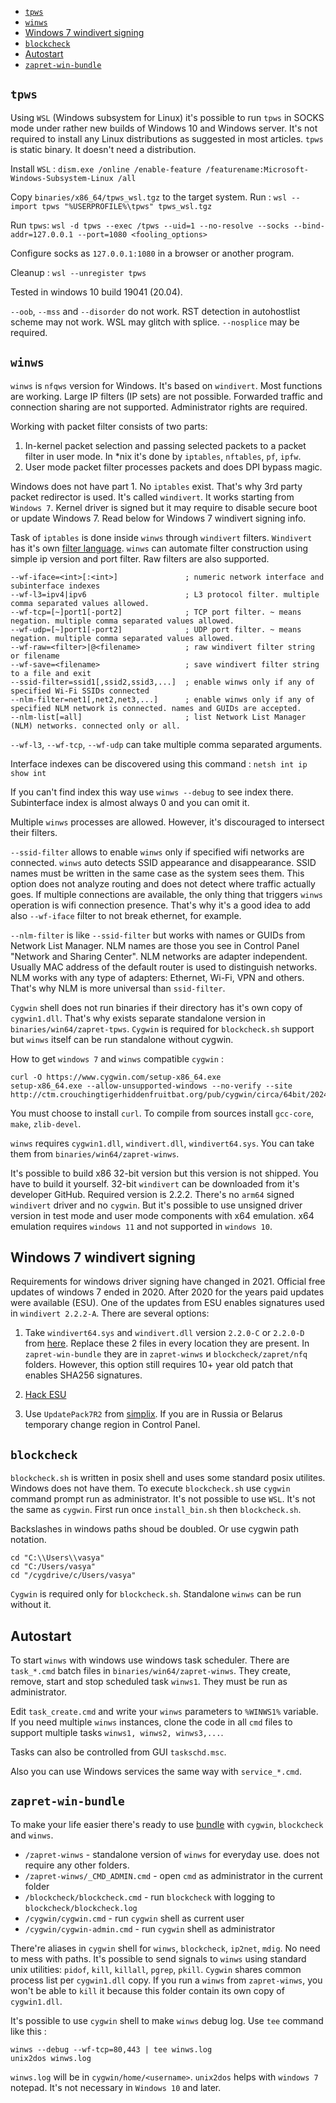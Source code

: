 - [`tpws`](#tpws)
- [`winws`](#winws)
- [Windows 7 windivert signing](#windows-7-windivert-signing)
- [`blockcheck`](#blockcheck)
- [Autostart](#autostart)
- [`zapret-win-bundle`](#zapret-win-bundle)

## `tpws`

Using `WSL` (Windows subsystem for Linux) it's possible to run `tpws` in SOCKS mode under rather new builds of Windows 10 and Windows server.
It's not required to install any Linux distributions as suggested in most articles.
`tpws` is static binary. It doesn't need a distribution.

Install `WSL` : `dism.exe /online /enable-feature /featurename:Microsoft-Windows-Subsystem-Linux /all`

Copy `binaries/x86_64/tpws_wsl.tgz` to the target system.
Run : `wsl --import tpws "%USERPROFILE%\tpws" tpws_wsl.tgz`

Run `tpws`: `wsl -d tpws --exec /tpws --uid=1 --no-resolve --socks --bind-addr=127.0.0.1 --port=1080 <fooling_options>`

Configure socks as `127.0.0.1:1080` in a browser or another program.

Cleanup : `wsl --unregister tpws`

Tested in windows 10 build 19041 (20.04).

`--oob`, `--mss` and `--disorder` do not work.
RST detection in autohostlist scheme may not work.
WSL may glitch with splice. `--nosplice` may be required.

## `winws`

`winws` is `nfqws` version for Windows. It's based on `windivert`. Most functions are working.
Large IP filters (IP sets) are not possible. Forwarded traffic and connection sharing are not supported.
Administrator rights are required.

Working with packet filter consists of two parts:

1. In-kernel packet selection and passing selected packets to a packet filter in user mode.
In *nix it's done by `iptables`, `nftables`, `pf`, `ipfw`.
2. User mode packet filter processes packets and does DPI bypass magic.

Windows does not have part 1. No `iptables` exist. That's why 3rd party packet redirector is used.
It's called `windivert`. It works starting from `Windows 7`.
Kernel driver is signed but it may require to disable secure boot or update Windows 7.
Read below for Windows 7 windivert signing info.

Task of `iptables` is done inside `winws` through `windivert` filters.
`Windivert` has it's own [filter language](https://reqrypt.org/windivert-doc.html#filter_language).
`winws` can automate filter construction using simple ip version and port filter. Raw filters are also supported.

```
--wf-iface=<int>[:<int>]               ; numeric network interface and subinterface indexes
--wf-l3=ipv4|ipv6                      ; L3 protocol filter. multiple comma separated values allowed.
--wf-tcp=[~]port1[-port2]              ; TCP port filter. ~ means negation. multiple comma separated values allowed.
--wf-udp=[~]port1[-port2]              ; UDP port filter. ~ means negation. multiple comma separated values allowed.
--wf-raw=<filter>|@<filename>          ; raw windivert filter string or filename
--wf-save=<filename>                   ; save windivert filter string to a file and exit
--ssid-filter=ssid1[,ssid2,ssid3,...]  ; enable winws only if any of specified Wi-Fi SSIDs connected
--nlm-filter=net1[,net2,net3,...]      ; enable winws only if any of specified NLM network is connected. names and GUIDs are accepted.
--nlm-list[=all]                       ; list Network List Manager (NLM) networks. connected only or all.                           
```

`--wf-l3`, `--wf-tcp`, `--wf-udp` can take multiple comma separated arguments.

Interface indexes can be discovered using this command : `netsh int ip show int`

If you can't find index this way use `winws --debug` to see index there. Subinterface index is almost always 0 and you can omit it.

Multiple `winws` processes are allowed. However, it's discouraged to intersect their filters.

`--ssid-filter` allows to enable `winws` only if specified wifi networks are connected. `winws` auto detects SSID appearance and disappearance.
SSID names must be written in the same case as the system sees them. This option does not analyze routing and does not detect where traffic actually goes.
If multiple connections are available, the only thing that triggers `winws` operation is wifi connection presence. That's why it's a good idea to add also `--wf-iface` filter to not break ethernet, for example.

`--nlm-filter` is like `--ssid-filter` but works with names or GUIDs from Network List Manager.
NLM names are those you see in Control Panel "Network and Sharing Center".
NLM networks are adapter independent. Usually MAC address of the default router is used to distinguish networks.
NLM works with any type of adapters: Ethernet, Wi-Fi, VPN and others.
That's why NLM is more universal than `ssid-filter`.

`Cygwin` shell does not run binaries if their directory has it's own copy of `cygwin1.dll`.
That's why exists separate standalone version in `binaries/win64/zapret-tpws`.
`Cygwin` is required for `blockcheck.sh` support but `winws` itself can be run standalone without cygwin.

How to get `windows 7` and `winws` compatible `cygwin` :
```
curl -O https://www.cygwin.com/setup-x86_64.exe
setup-x86_64.exe --allow-unsupported-windows --no-verify --site http://ctm.crouchingtigerhiddenfruitbat.org/pub/cygwin/circa/64bit/2024/01/30/231215
```

You must choose to install `curl`. To compile from sources install `gcc-core`, `make`, `zlib-devel`.

`winws` requires `cygwin1.dll`, `windivert.dll`, `windivert64.sys`. You can take them from `binaries/win64/zapret-winws`.

It's possible to build x86 32-bit version but this version is not shipped. You have to build it yourself.
32-bit `windivert` can be downloaded from it's developer GitHub. Required version is 2.2.2.
There's no `arm64` signed `windivert` driver and no `cygwin`.
But it's possible to use unsigned driver version in test mode and user mode components with x64 emulation.
x64 emulation requires `windows 11` and not supported in `windows 10`.

## Windows 7 windivert signing

Requirements for windows driver signing have changed in 2021.
Official free updates of windows 7 ended in 2020.
After 2020 for the years paid updates were available (ESU).
One of the updates from ESU enables signatures used in `windivert 2.2.2-A`.
There are several options:

1. Take `windivert64.sys` and `windivert.dll` version `2.2.0-C` or `2.2.0-D` from [here](https://reqrypt.org/download).
Replace these 2 files in every location they are present.
In `zapret-win-bundle` they are in `zapret-winws` и `blockcheck/zapret/nfq` folders.
However, this option still requires 10+ year old patch that enables SHA256 signatures.

2. [Hack ESU](https://hackandpwn.com/windows-7-esu-patching)

3. Use `UpdatePack7R2` from [simplix](https://blog.simplix.info).
If you are in Russia or Belarus temporary change region in Control Panel.

## `blockcheck`

`blockcheck.sh` is written in posix shell and uses some standard posix utilites.
Windows does not have them. To execute `blockcheck.sh` use `cygwin` command prompt run as administrator.
It's not possible to use `WSL`. It's not the same as `cygwin`.
First run once `install_bin.sh` then `blockcheck.sh`.

Backslashes in windows paths shoud be doubled. Or use cygwin path notation.
```
cd "C:\\Users\\vasya"
cd "C:/Users/vasya"
cd "/cygdrive/c/Users/vasya"
```
`Cygwin` is required only for `blockcheck.sh`. Standalone `winws` can be run without it.

## Autostart

To start `winws` with windows use windows task scheduler. There are `task_*.cmd` batch files in `binaries/win64/zapret-winws`.
They create, remove, start and stop scheduled task `winws1`. They must be run as administrator.

Edit `task_create.cmd` and write your `winws` parameters to `%WINWS1%` variable.
If you need multiple `winws` instances, clone the code in all `cmd` files to support multiple tasks `winws1, winws2, winws3,...`.

Tasks can also be controlled from GUI `taskschd.msc`.

Also you can use Windows services the same way with `service_*.cmd`.

## `zapret-win-bundle`

To make your life easier there's ready to use [bundle](https://github.com/bol-van/zapret-win-bundle) with `cygwin`, `blockcheck` and `winws`.

* `/zapret-winws` - standalone version of `winws` for everyday use. does not require any other folders.
* `/zapret-winws/_CMD_ADMIN.cmd` - open `cmd` as administrator in the current folder
* `/blockcheck/blockcheck.cmd` - run `blockcheck` with logging to `blockcheck/blockcheck.log`
* `/cygwin/cygwin.cmd` - run `cygwin` shell as current user
* `/cygwin/cygwin-admin.cmd` - run `cygwin` shell as administrator

There're aliases in `cygwin` shell for `winws`, `blockcheck`, `ip2net`, `mdig`. No need to mess with paths.
It's possible to send signals to `winws` using standard unix utilities: `pidof`, `kill`, `killall`, `pgrep`, `pkill`.
`Cygwin` shares common process list per `cygwin1.dll` copy.
If you run a `winws` from `zapret-winws`, you won't be able to `kill` it because this folder contain its own copy of `cygwin1.dll`.

It's possible to use `cygwin` shell to make `winws` debug log. Use `tee` command like this :

```
winws --debug --wf-tcp=80,443 | tee winws.log
unix2dos winws.log
```

`winws.log` will be in `cygwin/home/<username>`. `unix2dos` helps with `windows 7` notepad. It's not necessary in `Windows 10` and later.

